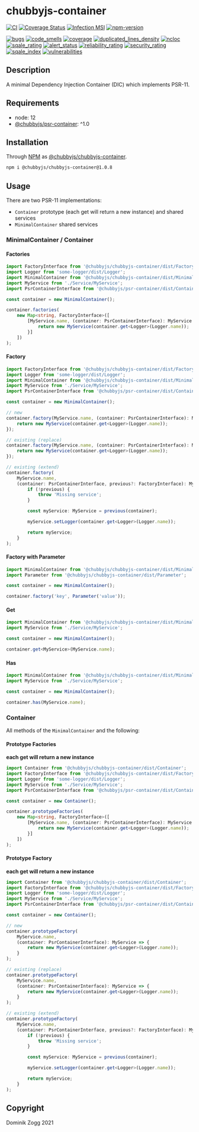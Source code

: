 # chubbyjs-container

[![CI](https://github.com/chubbyjs/chubbyjs-container/workflows/CI/badge.svg?branch=master)](https://github.com/chubbyjs/chubbyjs-container/actions?query=workflow%3ACI)
[![Coverage Status](https://coveralls.io/repos/github/chubbyjs/chubbyjs-container/badge.svg?branch=master)](https://coveralls.io/github/chubbyjs/chubbyjs-container?branch=master)
[![Infection MSI](https://badge.stryker-mutator.io/github.com/chubbyjs/chubbyjs-container/master)](https://dashboard.stryker-mutator.io/reports/github.com/chubbyjs/chubbyjs-container/master)
[![npm-version](https://img.shields.io/npm/v/@chubbyjs/chubbyjs-container.svg)](https://www.npmjs.com/package/@chubbyjs/chubbyjs-container)

[![bugs](https://sonarcloud.io/api/project_badges/measure?project=chubbyjs_chubbyjs-container&metric=bugs)](https://sonarcloud.io/dashboard?id=chubbyjs_chubbyjs-container)
[![code_smells](https://sonarcloud.io/api/project_badges/measure?project=chubbyjs_chubbyjs-container&metric=code_smells)](https://sonarcloud.io/dashboard?id=chubbyjs_chubbyjs-container)
[![coverage](https://sonarcloud.io/api/project_badges/measure?project=chubbyjs_chubbyjs-container&metric=coverage)](https://sonarcloud.io/dashboard?id=chubbyjs_chubbyjs-container)
[![duplicated_lines_density](https://sonarcloud.io/api/project_badges/measure?project=chubbyjs_chubbyjs-container&metric=duplicated_lines_density)](https://sonarcloud.io/dashboard?id=chubbyjs_chubbyjs-container)
[![ncloc](https://sonarcloud.io/api/project_badges/measure?project=chubbyjs_chubbyjs-container&metric=ncloc)](https://sonarcloud.io/dashboard?id=chubbyjs_chubbyjs-container)
[![sqale_rating](https://sonarcloud.io/api/project_badges/measure?project=chubbyjs_chubbyjs-container&metric=sqale_rating)](https://sonarcloud.io/dashboard?id=chubbyjs_chubbyjs-container)
[![alert_status](https://sonarcloud.io/api/project_badges/measure?project=chubbyjs_chubbyjs-container&metric=alert_status)](https://sonarcloud.io/dashboard?id=chubbyjs_chubbyjs-container)
[![reliability_rating](https://sonarcloud.io/api/project_badges/measure?project=chubbyjs_chubbyjs-container&metric=reliability_rating)](https://sonarcloud.io/dashboard?id=chubbyjs_chubbyjs-container)
[![security_rating](https://sonarcloud.io/api/project_badges/measure?project=chubbyjs_chubbyjs-container&metric=security_rating)](https://sonarcloud.io/dashboard?id=chubbyjs_chubbyjs-container)
[![sqale_index](https://sonarcloud.io/api/project_badges/measure?project=chubbyjs_chubbyjs-container&metric=sqale_index)](https://sonarcloud.io/dashboard?id=chubbyjs_chubbyjs-container)
[![vulnerabilities](https://sonarcloud.io/api/project_badges/measure?project=chubbyjs_chubbyjs-container&metric=vulnerabilities)](https://sonarcloud.io/dashboard?id=chubbyjs_chubbyjs-container)

## Description

A minimal Dependency Injection Container (DIC) which implements PSR-11.

## Requirements

 * node: 12
 * [@chubbyjs/psr-container][2]: ^1.0

## Installation

Through [NPM](https://www.npmjs.com) as [@chubbyjs/chubbyjs-container][1].

```sh
npm i @chubbyjs/chubbyjs-container@1.0.8
```

## Usage

There are two PSR-11 implementations:

 * `Container` prototype (each get will return a new instance) and shared services
 * `MinimalContainer` shared services

### MinimalContainer / Container

#### Factories

```ts
import FactoryInterface from '@chubbyjs/chubbyjs-container/dist/FactoryInterface';
import Logger from 'some-logger/dist/Logger';
import MinimalContainer from '@chubbyjs/chubbyjs-container/dist/MinimalContainer';
import MyService from './Service/MyService';
import PsrContainerInterface from '@chubbyjs/psr-container/dist/ContainerInterface';

const container = new MinimalContainer();

container.factories(
    new Map<string, FactoryInterface>([
        [MyService.name, (container: PsrContainerInterface): MyService => {
            return new MyService(container.get<Logger>(Logger.name));
        }]
    ])
);
```

#### Factory

```ts
import FactoryInterface from '@chubbyjs/chubbyjs-container/dist/FactoryInterface';
import Logger from 'some-logger/dist/Logger';
import MinimalContainer from '@chubbyjs/chubbyjs-container/dist/MinimalContainer';
import MyService from './Service/MyService';
import PsrContainerInterface from '@chubbyjs/psr-container/dist/ContainerInterface';

const container = new MinimalContainer();

// new
container.factory(MyService.name, (container: PsrContainerInterface): MyService => {
    return new MyService(container.get<Logger>(Logger.name));
});

// existing (replace)
container.factory(MyService.name, (container: PsrContainerInterface): MyService => {
    return new MyService(container.get<Logger>(Logger.name));
});

// existing (extend)
container.factory(
    MyService.name,
    (container: PsrContainerInterface, previous?: FactoryInterface): MyService => {
        if (!previous) {
            throw 'Missing service';
        }

        const myService: MyService = previous(container);

        myService.setLogger(container.get<Logger>(Logger.name));

        return myService;
    }
);
```

#### Factory with Parameter

```ts
import MinimalContainer from '@chubbyjs/chubbyjs-container/dist/MinimalContainer';
import Parameter from '@chubbyjs/chubbyjs-container/dist/Parameter';

const container = new MinimalContainer();

container.factory('key', Parameter('value'));
```

#### Get

```ts
import MinimalContainer from '@chubbyjs/chubbyjs-container/dist/MinimalContainer';
import MyService from './Service/MyService';

const container = new MinimalContainer();

container.get<MyService>(MyService.name);
```

#### Has

```ts
import MinimalContainer from '@chubbyjs/chubbyjs-container/dist/MinimalContainer';
import MyService from './Service/MyService';

const container = new MinimalContainer();

container.has(MyService.name);
```

### Container

All methods of the `MinimalContainer` and the following:

#### Prototype Factories

**each get will return a new instance**

```ts
import Container from '@chubbyjs/chubbyjs-container/dist/Container';
import FactoryInterface from '@chubbyjs/chubbyjs-container/dist/FactoryInterface';
import Logger from 'some-logger/dist/Logger';
import MyService from './Service/MyService';
import PsrContainerInterface from '@chubbyjs/psr-container/dist/ContainerInterface';

const container = new Container();

container.prototypeFactories(
    new Map<string, FactoryInterface>([
        [MyService.name, (container: PsrContainerInterface): MyService => {
            return new MyService(container.get<Logger>(Logger.name));
        }]
    ])
);
```

#### Prototype Factory

**each get will return a new instance**

```ts
import Container from '@chubbyjs/chubbyjs-container/dist/Container';
import FactoryInterface from '@chubbyjs/chubbyjs-container/dist/FactoryInterface';
import Logger from 'some-logger/dist/Logger';
import MyService from './Service/MyService';
import PsrContainerInterface from '@chubbyjs/psr-container/dist/ContainerInterface';

const container = new Container();

// new
container.prototypeFactory(
    MyService.name,
    (container: PsrContainerInterface): MyService => {
        return new MyService(container.get<Logger>(Logger.name));
    }
);

// existing (replace)
container.prototypeFactory(
    MyService.name,
    (container: PsrContainerInterface): MyService => {
        return new MyService(container.get<Logger>(Logger.name));
    }
);

// existing (extend)
container.prototypeFactory(
    MyService.name,
    (container: PsrContainerInterface, previous?: FactoryInterface): MyService => {
        if (!previous) {
            throw 'Missing service';
        }

        const myService: MyService = previous(container);

        myService.setLogger(container.get<Logger>(Logger.name));

        return myService;
    }
);
```

## Copyright

Dominik Zogg 2021

[1]: https://www.npmjs.com/package/@chubbyjs/chubbyjs-container

[2]: https://www.npmjs.com/package/@chubbyjs/psr-container
